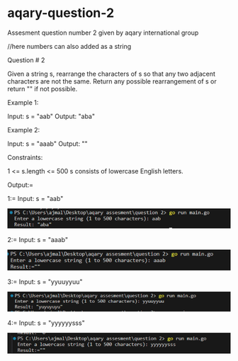 # aqary-question-2
Assesment question number 2 given by aqary international group

//here numbers can also added as a string

Question # 2

Given a string s, rearrange the characters of s so that any two adjacent characters are not the same.
Return any possible rearrangement of s or return "" if not possible.

Example 1:

Input: s = "aab"
Output: "aba"

Example 2:

Input: s = "aaab"
Output: ""

Constraints:

1 <= s.length <= 500
s consists of lowercase English letters.


Output:=

1:= Input: s = "aab"

![alt text](images/image.png)

2:= Input: s = "aaab"

![alt text](images/image-1.png)

3:= Input: s = "yyuuyyuu"

![alt text](images/image-2.png)

4:= Input: s = "yyyyyysss"

![alt text](images/image-3.png)




